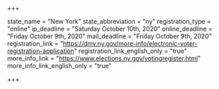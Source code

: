 +++

state_name = "New York"
state_abbreviation = "ny"
registration_type = "online"
ip_deadline = "Saturday October 10th, 2020"
online_deadline = "Friday October 9th, 2020"
mail_deadline = "Friday October 9th, 2020"
registration_link = "https://dmv.ny.gov/more-info/electronic-voter-registration-application"
registration_link_english_only = "true"
more_info_link = "https://www.elections.ny.gov/votingregister.html"
more_info_link_english_only = "true"

+++